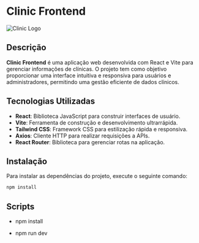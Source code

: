 # Clinic Frontend

![Clinic Logo](https://via.placeholder.com/150)

## Descrição

**Clinic Frontend** é uma aplicação web desenvolvida com React e Vite para gerenciar informações de clínicas. O projeto tem como objetivo proporcionar uma interface intuitiva e responsiva para usuários e administradores, permitindo uma gestão eficiente de dados clínicos.

## Tecnologias Utilizadas

- **React**: Biblioteca JavaScript para construir interfaces de usuário.
- **Vite**: Ferramenta de construção e desenvolvimento ultrarrápida.
- **Tailwind CSS**: Framework CSS para estilização rápida e responsiva.
- **Axios**: Cliente HTTP para realizar requisições a APIs.
- **React Router**: Biblioteca para gerenciar rotas na aplicação.

## Instalação

Para instalar as dependências do projeto, execute o seguinte comando:

```bash
npm install
```

## Scripts

- npm install

- npm run dev
